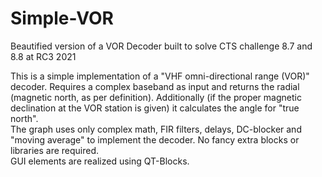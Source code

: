 # Simple-VOR
Beautified version of a VOR Decoder built to solve CTS challenge 8.7 and 8.8 at RC3 2021

This is a simple implementation of a "VHF omni-directional range (VOR)" decoder.
Requires a complex baseband as input and returns the radial (magnetic north, as per definition).
Additionally (if the proper magnetic declination at the VOR station is given) it calculates the angle for "true north".
<br>
The graph uses only complex math, FIR filters, delays, DC-blocker and "moving average" to implement the decoder. No fancy extra blocks or libraries are required.
<br>
GUI elements are realized using QT-Blocks.
